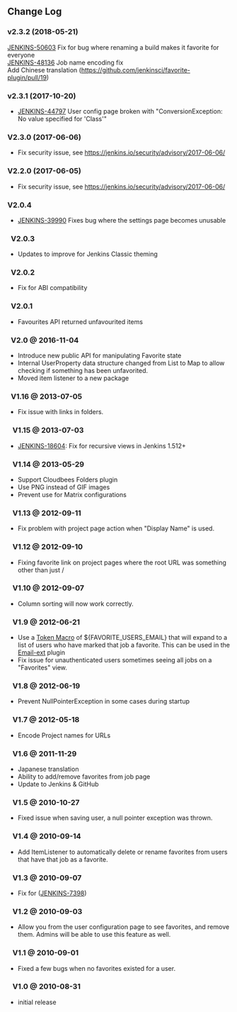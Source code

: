 ## Change Log

### v2.3.2 (2018-05-21)

[JENKINS-50603](https://issues.jenkins-ci.org/browse/JENKINS-50603) Fix
for bug where renaming a build makes it favorite for everyone  
[JENKINS-48136](https://issues.jenkins-ci.org/browse/JENKINS-48136) Job
name encoding fix  
Add Chinese translation
(<https://github.com/jenkinsci/favorite-plugin/pull/19>)

### v2.3.1 (2017-10-20)

-   [JENKINS-44797](https://issues.jenkins-ci.org/browse/JENKINS-44797) User
    config page broken with "ConversionException: No value specified for
    'Class'"

### V2.3.0 (2017-06-06)

-   Fix security issue, see
    <https://jenkins.io/security/advisory/2017-06-06/>

### V2.2.0 (2017-06-05)

-   Fix security issue, see
    <https://jenkins.io/security/advisory/2017-06-06/>

### V2.0.4

-   [JENKINS-39990](https://issues.jenkins-ci.org/browse/JENKINS-39990) Fixes
    bug where the settings page becomes unusable 

###   V2.0.3

-   Updates to improve for Jenkins Classic theming

###   V2.0.2

-   Fix for ABI compatibility

###   V2.0.1

-   Favourites API returned unfavourited items

###   V2.0 @ 2016-11-04

-   Introduce new public API for manipulating Favorite state
-   Internal UserProperty data structure changed from List to Map to
    allow checking if something has been unfavorited.
-   Moved item listener to a new package

###   V1.16 @ 2013-07-05

-   Fix issue with links in folders.

###    V1.15 @ 2013-07-03

-   [JENKINS-18604](https://issues.jenkins-ci.org/browse/JENKINS-18604):
    Fix for recursive views in Jenkins 1.512+

###    V1.14 @ 2013-05-29

-   Support Cloudbees Folders plugin
-   Use PNG instead of GIF images
-   Prevent use for Matrix configurations

###    V1.13 @ 2012-09-11

-   Fix problem with project page action when "Display Name" is used.

###    V1.12 @ 2012-09-10

-   Fixing favorite link on project pages where the root URL was
    something other than just /

###    V1.10 @ 2012-09-07

-   Column sorting will now work correctly.

###    V1.9 @ 2012-06-21

-   Use a [Token
    Macro](https://wiki.jenkins.io/display/JENKINS/Token+Macro+Plugin)
    of ${FAVORITE\_USERS\_EMAIL} that will expand to a list of users who
    have marked that job a favorite. This can be used in the
    [Email-ext](https://wiki.jenkins.io/display/JENKINS/Email-ext+plugin) plugin
-   Fix issue for unauthenticated users sometimes seeing all jobs on a
    "Favorites" view.

###    V1.8 @ 2012-06-19

-   Prevent NullPointerException in some cases during startup

###    V1.7 @ 2012-05-18

-   Encode Project names for URLs

###    V1.6 @ 2011-11-29

-   Japanese translation
-   Ability to add/remove favorites from job page
-   Update to Jenkins & GitHub

###    V1.5 @ 2010-10-27

-   Fixed issue when saving user, a null pointer exception was thrown.

###    V1.4 @ 2010-09-14

-   Add ItemListener to automatically delete or rename favorites from
    users that have that job as a favorite.

###    V1.3 @ 2010-09-07

-   Fix for
    ([JENKINS-7398](https://issues.jenkins-ci.org/browse/JENKINS-7398))

###    V1.2 @ 2010-09-03

-   Allow you from the user configuration page to see favorites, and
    remove them. Admins will be able to use this feature as well.

###    V1.1 @ 2010-09-01

-   Fixed a few bugs when no favorites existed for a user.

###    V1.0 @ 2010-08-31

-   initial release
